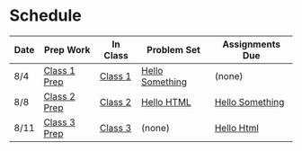 # Schedule

Date | Prep Work | In Class | Problem Set | Assignments Due
-----|-----------|----------|-------------|-----------------
8/4 | [Class 1 Prep]() | [Class 1]() | [Hello Something]() | (none)
8/8 | [Class 2 Prep]() | [Class 2]() | [Hello HTML]() | [Hello Something]()
8/11 | [Class 3 Prep]() | [Class 3]() | (none) | [Hello Html]()
